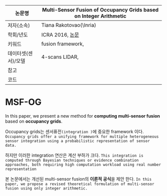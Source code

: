 
| 논문명 | Multi-Sensor Fusion of Occupancy Grids based on Integer Arithmetic |
| --- | --- |
| 저자\(소속\) | Tiana Rakotovao\(\Inria) |
| 학회/년도 | ICRA 2016, [논문](http://ieeexplore.ieee.org/document/7487330/) |
| 키워드 |fusion framework,  |
| 데이터셋(센서)/모델 | 4-scans LIDAR,  |
| 참고 | |
| 코드 | |

# MSF-OG

In this paper, we present a new method for **computing multi-sensor fusion** based on **occupancy grids**.

Occupancy grids는 센서퓨전`(integration )`에 중요한 framework 이다. `Occupancy grids offer a unifying framework for multiple heterogeneous sensor integration using a probabilistic representation of sensor data.`

하지만 이러한 integration 연산은 계산 부하가 크다. `This integration is computed through Bayesian techniques or evidence combination approaches, both requiring high computation workload using real number representation`

본 논문에서는 개선된 multi-sensor fusion의 **이론적 공식**을 제안 한다. `In this paper, we propose a revised
theoretical formulation of multi-sensor fusion using only integer arithmetic.`



<!--stackedit_data:
eyJoaXN0b3J5IjpbMTU1NzU5ODgyM119
-->